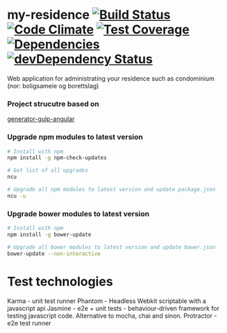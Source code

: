 my-residence [![Build Status](https://travis-ci.org/ismarslomic/myresidence.svg?branch=master)](https://travis-ci.org/ismarslomic/myresidence) [![Code Climate](https://codeclimate.com/github/ismarslomic/myresidence/badges/gpa.svg)](https://codeclimate.com/github/ismarslomic/myresidence) [![Test Coverage](https://codeclimate.com/github/ismarslomic/myresidence/badges/coverage.svg)](https://codeclimate.com/github/ismarslomic/myresidence/coverage) [![Dependencies](https://david-dm.org/ismarslomic/myresidence.png?theme=shields.io)](https://david-dm.org/ismarslomic/myresidence) [![devDependency Status](https://david-dm.org/ismarslomic/myresidence/dev-status.svg)](https://david-dm.org/ismarslomic/myresidence#info=devDependencies)
============

Web application for administrating your residence such as condominium (nor: boligsameie og borettslag)

### Project strucutre based on
[generator-gulp-angular](https://github.com/Swiip/generator-gulp-angular)

### Upgrade npm modules to latest version
```bash
# Install with npm
npm install -g npm-check-updates

# Get list of all upgrades
ncu

# Upgrade all npm modules to latest version and update package.json
ncu -u
```

### Upgrade bower modules to latest version
```bash
# Install with npm
npm install -g bower-update

# Upgrade all bower modules to latest version and update bower.json
bower-update --non-interactive
```

# Test technologies
Karma - unit test runner
Phantom - Headless Webkit scriptable with a javascript api
Jasmine - e2e + unit tests - behaviour-driven framework for testing javascript code. Alternative to mocha, chai and sinon.
Protractor - e2e test runner
